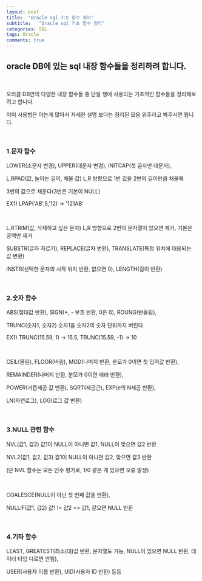 ```yaml
---
layout: post
title:  "Oracle sql 기초 함수 정리"
subtitle:   "Oracle sql 기초 함수 정리"
categories: SQL
tags: Oracle
comments: true
---
```


## oracle DB에 있는 sql 내장 함수들을 정리하려 합니다.

<br/>

오라클 DB안의 다양한 내장 함수들 중 단일 행에 사용되는 기초적인 함수들을 정리해보려고 합니다.

이미 사용법은 아는게 많아서 자세한 설명 보다는 정리된 모음 위주라고 봐주시면 됩니다.

<br/>

### 1.문자 함수

LOWER(소문자 변경), UPPER(대문자 변경), INITCAP(첫 글자만 대문자),

L,RPAD(값, 늘이는 길이, 채울 값) L,R 방향으로 1번 값을 2번의 길이만큼 채울때 

3번의 값으로 채운다(3번은 기본이 NULL)

EX1) LPAP('AB',5,'12) -> '121AB'

<br/>

L,RTRIM(값, 삭제하고 싶은 문자) L,R 방향으로 2번의 문자열이 있으면 제거, 기본은 공백만 제거

SUBSTR(글자 자르기), REPLACE(글자 변환), TRANSLATE(특정 위치에 대응되는 값 변환)

INSTR(선택한 문자의 시작 위치 반환, 없으면 0), LENGTH(길이 반환)

<br/>

### 2.숫자 함수

ABS(절대값 반환), SIGN(+, - 부호 반환, 0은 0), ROUNG(반올림), 

TRUNC(숫자1, 숫자2) 숫자1을 숫자2의 숫자 단위까지 버린다 

EX1) TRUNC(15.59, 1) -> 15.5,  TRUNC(15.59, -1) -> 10

<br/>

CEIL(올림), FLOOR(버림), MOD(나머지 반환, 분모가 0이면 첫 입력값 반환),

REMAINDER(나머지 반환, 분모가 0이면 에러 반환),

POWER(거듭제곱 값 반환), SQRT(제곱근), EXP(e의 N제곱 반환), 

LN(자연로그), LOG(로그 값 반환)

<br/>

### 3.NULL 관련 함수

NVL(값1, 값2) 값1이 NULL이 아니면 값1, NULL이 맞으면 값2 반환

NVL2(값1, 값2, 값3) 값1이 NULL이 아니면 값2, 맞으면 값3 반환

(단 NVL 함수는 모든 인수 평가로, 1/0 같은 게 있으면 오류 발생)

<br/>

COALESCE(NULL이 아닌 첫 번째 값을 반환), 

NULLIF(값1, 값2) 값1 != 값2 => 값1, 같으면 NULL 반환

<br/>

### 4.기타 함수

LEAST, GREATEST(최소(대)값 반환, 문자열도 가능, NULL이 있으면 NULL 반환, 데이터 타입 다르면 안됨),

USER(사용자 이름 반환), UID(사용자 ID 반환) 등등